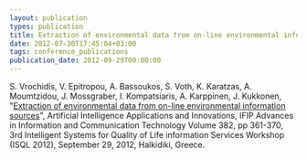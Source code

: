 ```yaml
---
layout: publication
types: publication
title: Extraction of environmental data from on-line environmental information sources
date: 2012-07-30T17:45:04+03:00
tags: conference_publications
publication_date: 2012-09-29T00:00:00
---
```

S. Vrochidis, V. Epitropou, A. Bassoukos, S. Voth, K. Karatzas, A. Moumtzidou, J. Mossgraber, I. Kompatsiaris, A. Karppinen, J. Kukkonen, &quot;[Extraction of environmental data from on-line environmental information sources](https://link.springer.com/chapter/10.1007/978-3-642-33412-2_37)&quot;, Artificial Intelligence Applications and Innovations, IFIP Advances in Information and Communication Technology Volume 382, pp 361-370, 3rd Intelligent Systems for Quality of Life information Services Workshop (ISQL 2012), September 29, 2012, Halkidiki, Greece.
